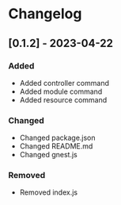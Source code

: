 # Changelog

## [0.1.2] - 2023-04-22

### Added
- Added controller command
- Added module command
- Added resource command

### Changed
- Changed package.json
- Changed README.md
- Changed gnest.js

### Removed
- Removed index.js